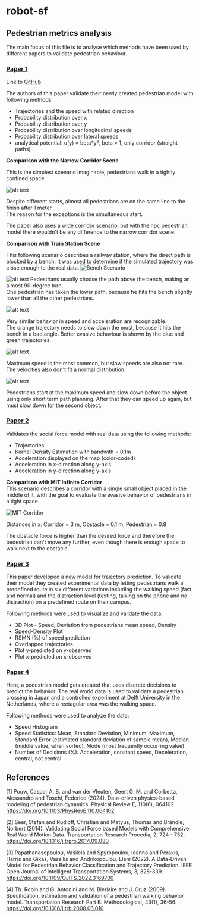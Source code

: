 # robot-sf

## Pedestrian metrics analysis

The main focus of this file is to analyse which methods have been used by different papers to validate pedestrian behaviour.

### [Paper 1](#1)

Link to [GitHub](https://github.com/c-pouw/physics-based-pedestrian-modeling)

The authors of this paper validate their newly created pedestrian model with following methods:
- Trajectories and the speed with related direction
- Probability distribution over x
- Probability distribution over y
- Probability distribution over longitudinal speeds
- Probability distribution over lateral speeds
- analytical potential: u(y) = beta*y², beta = 1, only corridor (straight paths)


**Comparison with the Narrow Corridor Scene**

This is the simplest scenario imaginable, pedestrians walk in a tightly confined space.

![alt text](../img/ped_metrics_analysis/paper1_narrow.png)

Despite different starts, almost all pedestrians are on the same line to the finish after 1 meter.  
The reason for the exceptions is the simultaneous start.  

The paper also uses a wide corridor scenario, but with the npc pedestrian model there wouldn't be any difference to the narrow corridor scene.

**Comparison with Train Station Scene**

This following scenario describes a railway station, where the direct path is blocked by a bench.
It was used to determine if the simulated trajectory was close enough to the real data.
![Bench Scenario](../img/ped_metrics_analysis/paper1_bench.png)

![alt text](../img/ped_metrics_analysis/paper1_all.png)
Pedestrians usually choose the path above the  bench, making an almost 90-degree turn.  
One pedestrian has taken the lower path, because he hits the bench slightly lower than all the other pedestrians.

![alt text](../img/ped_metrics_analysis/paper1_vel_acc.png)

Very similar behavior in speed and acceleration are recognizable.  
The orange trajectory needs to slow down the most, because it hits the bench in a bad angle. Better evasive behaviour is shown by the blue and green trajectories.

![alt text](../img/ped_metrics_analysis/paper1_vel_distru.png)

Maximum speed is the most common, but slow speeds are also not rare.  
The velocities also don't fit a normal distribution.

![alt text](../img/ped_metrics_analysis/paper1_colorcoded.png)

Pedestrians start at the maximum speed and slow down before the object using only short term path planning. After that they can speed up again, but must slow down for the second object.

### [Paper 2](#2)

Validates the social force model with real data using the following methods: 
- Trajectories
- Kernel Density Estimation with bandwith = 0.1m
- Acceleration displayed on the map (color-coded)
- Acceleration in x-direction along y-axis
- Acceleration in y-direction along y-axis

**Comparison with MIT Infinite Corridor**  
This scenario describes a corridor with a single small object placed in the middle of it, with the goal to evaluate the evasive behavior of pedestrians in a tight space.

![MIT Corridor](../img/ped_metrics_analysis/paper2_MIT-corridor.png)

Distances in x: Corridor = 3 m, Obstacle = 0.1 m, Pedestrian = 0.8  

The obstacle force is higher than the desired force and therefore the pedestrian can't move any further, even though there is enough space to walk next to the obstacle.

### [Paper 3](#3)

This paper developed a new model for trajectory prediction.
To validate their model they created experimental data by letting pedestrians walk a predefined route in six different variations including the walking speed (fast and normal) and the distraction level (texting, talking on the phone and no distraction) on a predefined route on their campus. 

Following methods were used to visualize and validate the data:
- 3D Plot - Speed, Deviation from pedestrians mean speed, Density
- Speed-Density Plot
- RSMN (%) of speed prediction
- Overlapped trajectories
- Plot y-predicted on y-observed
- Plot x-predicted on x-observed


### [Paper 4](#4)

Here, a pedestrian model gets created that uses discrete decisions to predict the behavior.
The real world data is used to validate a pedestrian crossing in Japan and a controlled experiment at Delft University in the Netherlands, where a rectagular area was the walking space.

Following methods were used to analyze the data:
- Speed Histogram
- Speed Statistics: Mean, Standard Deviation, Minimum, Maximum, Standard Error (estimated standard deviation of sample mean), Median (middle value, when sorted), Mode (most frequently occurring value)
- Number of Decisions (%): Acceleration, constant speed, Deceleration, central, not central

## References

<a id="1">[1]</a> Pouw, Caspar A. S. and van der Vleuten, Geert G. M. and Corbetta, Alessandro and Toschi, Federico (2024). Data-driven physics-based modeling of pedestrian dynamics. Physical Review E, 110(6), 064102.
<https://doi.org/10.1103/PhysRevE.110.064102>

<a id="2">[2]</a> Seer, Stefan and Rudloff, Christian and Matyus, Thomas and Brändle, Norbert (2014). Validating Social Force based Models with Comprehensive Real World Motion Data. Transportation Research Procedia, 2, 724 - 732.
<https://doi.org/10.1016/j.trpro.2014.09.080>

<a id="3">[3]</a> Papathanasopoulou, Vasileia and Spyropoulou, Ioanna and Perakis, Harris and Gikas, Vassilis and Andrikopoulou, Eleni (2022). A Data-Driven Model for Pedestrian Behavior Classification and Trajectory Prediction. IEEE Open Journal of Intelligent Transportation Systems, 3, 328-339.
<https://doi.org/10.1109/OJITS.2022.3169700>

<a id="4">[4]</a> Th. Robin and G. Antonini and M. Bierlaire and J. Cruz (2009). Specification, estimation and validation of a pedestrian walking behavior model. Transportation Research Part B: Methodological, 43(1), 36-56.
<https://doi.org/10.1016/j.trb.2008.06.010>
